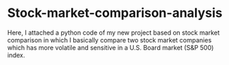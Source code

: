 # Stock-market-comparison-analysis
Here, I attached a python code of my new project based on stock market comparison in which I basically compare two stock market companies which has more volatile and sensitive in a U.S. Board market (S&amp;P 500) index.
